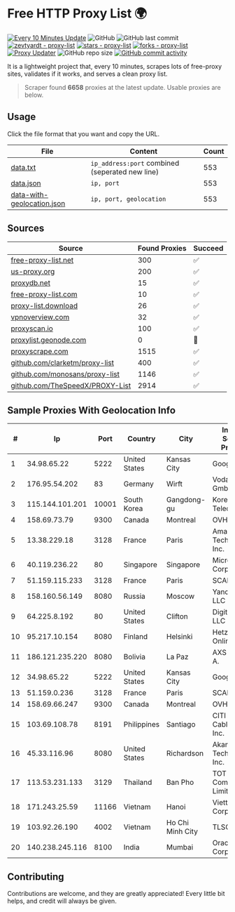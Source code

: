 
# Free HTTP Proxy List 🌍

[![Every 10 Minutes Update](https://github.com/mertguvencli/http-proxy-list/actions/workflows/main.yml/badge.svg?branch=main)](https://github.com/mertguvencli/http-proxy-list/actions/workflows/main.yml)
![GitHub](https://img.shields.io/github/license/mertguvencli/http-proxy-list)
![GitHub last commit](https://img.shields.io/github/last-commit/mertguvencli/http-proxy-list)
[![zevtyardt - proxy-list](https://img.shields.io/static/v1?label=zevtyardt&message=proxy-list&color=blue&logo=github)](https://github.com/zevtyardt/proxy-list "Go to GitHub repo")
[![stars - proxy-list](https://img.shields.io/github/stars/zevtyardt/proxy-list?style=social)](https://github.com/zevtyardt/proxy-list)
[![forks - proxy-list](https://img.shields.io/github/forks/zevtyardt/proxy-list?style=social)](https://github.com/zevtyardt/proxy-list)
[![Proxy Updater](https://github.com/zevtyardt/proxy-list/workflows/Proxy%20Updater/badge.svg)](https://github.com/zevtyardt/proxy-list/actions?query=workflow:"Proxy+Updater")
![GitHub repo size](https://img.shields.io/github/repo-size/zevtyardt/proxy-list)
[![GitHub commit activity](https://img.shields.io/github/commit-activity/m/zevtyardt/proxy-list?logo=commits)](https://github.com/zevtyardt/proxy-list/commits/main)

It is a lightweight project that, every 10 minutes, scrapes lots of free-proxy sites, validates if it works, and serves a clean proxy list.

> Scraper found **6658** proxies at the latest update. Usable proxies are below.

## Usage

Click the file format that you want and copy the URL.

|File|Content|Count|
|----|-------|-----|
|[data.txt](https://raw.githubusercontent.com/mertguvencli/http-proxy-list/main/proxy-list/data.txt)|`ip_address:port` combined (seperated new line)|553|
|[data.json](https://raw.githubusercontent.com/mertguvencli/http-proxy-list/main/proxy-list/data.json)|`ip, port`|553|
|[data-with-geolocation.json](https://raw.githubusercontent.com/mertguvencli/http-proxy-list/main/proxy-list/data-with-geolocation.json)|`ip, port, geolocation`|553|

## Sources

|Source|Found Proxies|Succeed|
|------|-------------|-------|
|[free-proxy-list.net](https://free-proxy-list.net)|300|✅|
|[us-proxy.org](https://www.us-proxy.org)|200|✅|
|[proxydb.net](http://proxydb.net)|15|✅|
|[free-proxy-list.com](https://free-proxy-list.com/?page=&port=&type%5B%5D=http&type%5B%5D=https&up_time=0&search=Search)|10|✅|
|[proxy-list.download](https://www.proxy-list.download/HTTP)|26|✅|
|[vpnoverview.com](https://vpnoverview.com/privacy/anonymous-browsing/free-proxy-servers)|32|✅|
|[proxyscan.io](https://www.proxyscan.io)|100|✅|
|[proxylist.geonode.com](https://proxylist.geonode.com/api/proxy-list?limit=300&page=1&sort_by=lastChecked&sort_type=desc&protocols=http,https)|0|🚫|
|[proxyscrape.com](https://api.proxyscrape.com/v2/?request=displayproxies&protocol=http&timeout=10000&country=all&ssl=all&anonymity=all)|1515|✅|
|[github.com/clarketm/proxy-list](https://raw.githubusercontent.com/clarketm/proxy-list/master/proxy-list-raw.txt)|400|✅|
|[github.com/monosans/proxy-list](https://raw.githubusercontent.com/monosans/proxy-list/main/proxies/http.txt)|1146|✅|
|[github.com/TheSpeedX/PROXY-List](https://raw.githubusercontent.com/TheSpeedX/PROXY-List/master/http.txt)|2914|✅|


## Sample Proxies With Geolocation Info

|#|Ip|Port|Country|City|Internet Service Provider|
|-|--|----|-------|----|-------------------------|
|1|34.98.65.22|5222|United States|Kansas City|Google LLC|
|2|176.95.54.202|83|Germany|Wirft|Vodafone GmbH|
|3|115.144.101.201|10001|South Korea|Gangdong-gu|Korea Telecom|
|4|158.69.73.79|9300|Canada|Montreal|OVH SAS|
|5|13.38.229.18|3128|France|Paris|Amazon Technologies Inc.|
|6|40.119.236.22|80|Singapore|Singapore|Microsoft Corporation|
|7|51.159.115.233|3128|France|Paris|SCALEWAY|
|8|158.160.56.149|8080|Russia|Moscow|Yandex.Cloud LLC|
|9|64.225.8.192|80|United States|Clifton|DigitalOcean, LLC|
|10|95.217.10.154|8080|Finland|Helsinki|Hetzner Online GmbH|
|11|186.121.235.220|8080|Bolivia|La Paz|AXS Bolivia S. A.|
|12|34.98.65.22|5222|United States|Kansas City|Google LLC|
|13|51.159.0.236|3128|France|Paris|SCALEWAY|
|14|158.69.66.247|9300|Canada|Montreal|OVH SAS|
|15|103.69.108.78|8191|Philippines|Santiago|CITI Cableworld Inc.|
|16|45.33.116.96|8080|United States|Richardson|Akamai Technologies, Inc.|
|17|113.53.231.133|3129|Thailand|Ban Pho|TOT Public Company Limited|
|18|171.243.25.59|11166|Vietnam|Hanoi|Viettel Corporation|
|19|103.92.26.190|4002|Vietnam|Ho Chi Minh City|TLSOFT|
|20|140.238.245.116|8100|India|Mumbai|Oracle Corporation|



## Contributing

Contributions are welcome, and they are greatly appreciated! Every
little bit helps, and credit will always be given.


